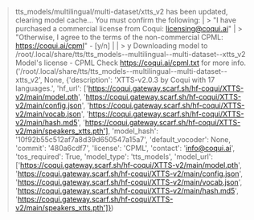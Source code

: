 > tts_models/multilingual/multi-dataset/xtts_v2 has been updated, clearing model cache...
 > You must confirm the following:
 | > "I have purchased a commercial license from Coqui: licensing@coqui.ai"
 | > "Otherwise, I agree to the terms of the non-commercial CPML: https://coqui.ai/cpml" - [y/n]
 | | > y
 > Downloading model to /root/.local/share/tts/tts_models--multilingual--multi-dataset--xtts_v2
 > Model's license - CPML
 > Check https://coqui.ai/cpml.txt for more info.
('/root/.local/share/tts/tts_models--multilingual--multi-dataset--xtts_v2',
 None,
 {'description': 'XTTS-v2.0.3 by Coqui with 17 languages.',
  'hf_url': ['https://coqui.gateway.scarf.sh/hf-coqui/XTTS-v2/main/model.pth',
   'https://coqui.gateway.scarf.sh/hf-coqui/XTTS-v2/main/config.json',
   'https://coqui.gateway.scarf.sh/hf-coqui/XTTS-v2/main/vocab.json',
   'https://coqui.gateway.scarf.sh/hf-coqui/XTTS-v2/main/hash.md5',
   'https://coqui.gateway.scarf.sh/hf-coqui/XTTS-v2/main/speakers_xtts.pth'],
  'model_hash': '10f92b55c512af7a8d39d650547a15a7',
  'default_vocoder': None,
  'commit': '480a6cdf7',
  'license': 'CPML',
  'contact': 'info@coqui.ai',
  'tos_required': True,
  'model_type': 'tts_models',
  'model_url': ['https://coqui.gateway.scarf.sh/hf-coqui/XTTS-v2/main/model.pth',
   'https://coqui.gateway.scarf.sh/hf-coqui/XTTS-v2/main/config.json',
   'https://coqui.gateway.scarf.sh/hf-coqui/XTTS-v2/main/vocab.json',
   'https://coqui.gateway.scarf.sh/hf-coqui/XTTS-v2/main/hash.md5',
   'https://coqui.gateway.scarf.sh/hf-coqui/XTTS-v2/main/speakers_xtts.pth']})
